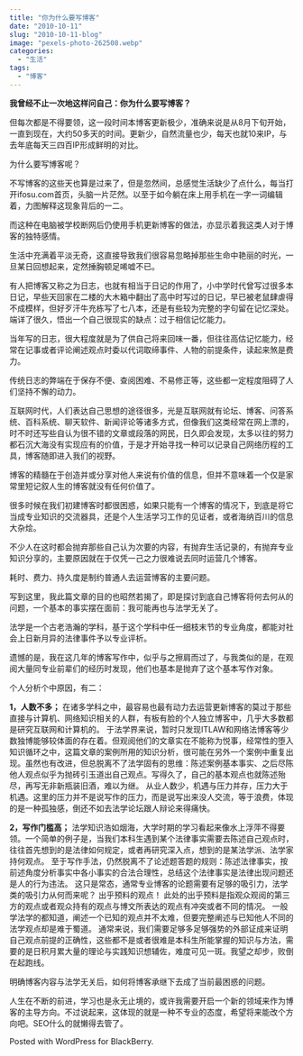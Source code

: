```yaml
---
title: "你为什么要写博客"
date: "2010-10-11"
slug: "2010-10-11-blog"
image: "pexels-photo-262508.webp"
categories: 
  - "生活"
tags: 
  - "博客"
---
```


**我曾经不止一次地这样问自己：你为什么要写博客？**

但每次都是不得要领，这一段时间本博客更新极少，准确来说是从8月下旬开始，一直到现在，大约50多天的时间。更新少，自然流量也少，每天也就10来IP，与去年底每天三四百IP形成鲜明的对比。 

为什么要写博客呢？

不写博客的这些天也算是过来了，但是忽然间，总感觉生活缺少了点什么，每当打开ifosu.com首页，头脑一片茫然。以至于如今躺在床上用手机在一字一词编辑着，力图解释这现象背后的一二。

而这种在电脑被学校断网后仍使用手机更新博客的做法，亦显示着我这类人对于博客的独特感情。

生活中充满着平淡无奇，这直接导致我们很容易忽略掉那些生命中艳丽的时光，一旦某日回想起来，定然捶胸顿足唏嘘不已。 

有人把博客又称之为日志，也就有相当于日记的作用了，小中学时代曾写过很多本日记，早些天回家在二楼的大木箱中翻出了高中时写过的日记，早已被老鼠肆虐得不成模样，但好歹汗牛充栋写了七八本，还是有些较为完整的字句留在记忆深处。端详了很久，悟出一个自己很现实的缺点：过于相信记忆能力。

当年写的日志，很大程度就是为了供自己将来回味一番，但往往高估记忆能力，经常在记事或者评论阐述观点时委以代词取缔事件、人物的前提条件，读起来煞是费力。

传统日志的弊端在于保存不便、查阅困难、不易修正等，这些都一定程度阻碍了人们坚持不懈的动力。

互联网时代，人们表达自己思想的途径很多，光是互联网就有论坛、博客、问答系统、百科系统、聊天软件、新闻评论等诸多方式，但像我们这类经常在网上漂的，时不时还写些自认为很不错的文章或段落的网民，日久即会发现，太多以往的努力都石沉大海没有实现应有的价值，于是才开始寻找一种可以记录自己网络历程的工具，博客随即进入我们的视野。

博客的精髓在于创造并或分享对他人来说有价值的信息，但并不意味着一个仅是家常里短记叙人生的博客就没有任何价值了。

很多时候在我们初建博客时都很困惑，如果只能有一个博客的情况下，到底是将它当成专业知识的交流器具，还是个人生活学习工作的见证者，或者海纳百川的信息大杂烩。

不少人在这时都会抛弃那些自己认为次要的内容，有抛弃生活记录的，有抛弃专业知识分享的，主要原因就在于仅凭一己之力很难说去同时运营几个博客。

耗时、费力、持久度是制约普通人去运营博客的主要问题。

写到这里，我此篇文章的目的也昭然若揭了，即是探讨到底自己博客将何去何从的问题，一个基本的事实摆在面前：我可能再也与法学无关了。

法学是一个古老浩瀚的学科，基于这个学科中任一细枝末节的专业角度，都能对社会上日新月异的法律事件予以专业评析。

遗憾的是，我在这几年的博客写作中，似乎与之擦肩而过了，与我类似的是，在观阅大量同专业前辈们的经历时发现，他们也基本是抛弃了这个基本写作对象。

个人分析个中原因，有二：

**1，人数不多；** 在诸多学科之中，最容易也最有动力去运营更新博客的莫过于那些直接与计算机、网络知识相关的人群，有板有脸的个人独立博客中，几乎大多数都是研究互联网和计算机的。 于法学界来说，暂时只发现ITLAW和网络法博客等少数独博能够较体面的存在着。但观阅他们的文章实在不能称为悦事，经常性的堕入知识循环之中，这篇文章的案例所用的知识分析，很可能在另外一个案例中重复出现。虽然也有改进，但总脱离不了法学固有的思维：陈述案例基本事实、之后尽陈他人观点似乎为抛砖引玉道出自己观点。写得久了，自己的基本观点也就陈述殆尽，再写无非新瓶装旧酒，难以为继。 从业人数少，机遇与压力并存，压力大于机遇。这里的压力并不是说写作的压力，而是说写出来没人交流，等于浪费，体现的是一种孤独感，倒还不如去法学论坛跟人辩论来得痛快。

**2，写作门槛高；** 法学知识浩如烟海，大学时期的学习看起来像水上浮萍不得要领。一个简单的例子是，当我们本科生遇到某个法律事实需要去陈述自己观点时，往往首先想到的是法律如何规定，或者再研究深入点，想到的是某法学派、法学家持何观点。 至于写作手法，仍然脱离不了论述题答题的规则：陈述法律事实，按前述角度分析事实中各小事实的合法合理性，总结这个法律事实是法律出现问题还是人的行为违法。 这只是常态，通常专业博客的论题需要有足够的吸引力，法学类的吸引力从何而来呢？ 出乎预料的观点！ 此处的出乎预料是指观众观阅的第三方的观点或者观众持有的观点与博文所表达的观点有冲突或者不同的情况。 一般学法学的都知道，阐述一个已知的观点并不太难，但要完整阐述与已知他人不同的法学观点却是难于蜀道。 通常来说，我们需要足够多足够强势的外部证成来证明自己观点前提的正确性，这些都不是或者很难是本科生所能掌握的知识与方法，需要的是日积月累大量的理论与实践知识想辅佐，难度可见一斑。我望之却步，败倒在起跑线。

明确博客内容与法学无关后，如何将博客承继下去成了当前最困惑的问题。

人生在不断的前进，学习也是永无止境的，或许我需要开启一个新的领域来作为博客的主导方向。不过说起来，这体现的就是一种不专业的态度，希望将来能改个方向吧。SEO什么的就懒得去管了。

Posted with WordPress for BlackBerry.
